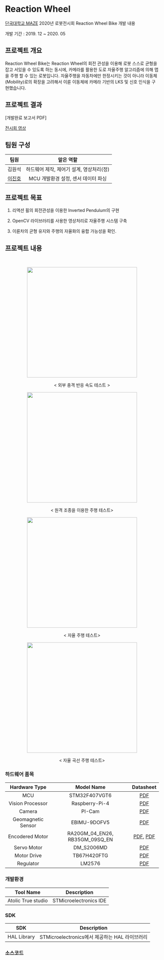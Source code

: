 # Reaction Wheel

[단국대학교 MAZE](https://maze.co.kr) 2020년 로봇전시회 Reaction Wheel Bike 개발 내용

개발 기간 : 2019. 12 ~ 2020. 05

## 프로젝트 개요

Reaction Wheel Bike는 Reaction Wheel의 회전 관성을 이용해 로봇 스스로 균형을 잡고 서있을 수 있도록 하는 동시에, 카메라를 활용한 도로 자율주행 알고리즘에 의해 맵을 주행 할 수 있는 로봇입니다.
자율주행을 자동차에만 한정시키는 것이 아니라 이동체(Mobility)로의 확장을 고려해서 이륜 이동체에 카메라 기반의 LKS 및 신호 인식을 구현했습니다. 

## 프로젝트 결과

[개발완료 보고서 PDF]

[전시회 영상](https://www.youtube.com/watch?v=4kkZjeZvWrI)

## 팀원 구성

|팀원|맡은 역할|
|:---------:|:---:|
|김원석| 하드웨어 제작, 제어기 설계, 영상처리(정)|
|[이진호](https://github.com/StylishPanther)|MCU 개발환경 설정, 센서 데이터 파싱| 

## 프로젝트 목표    

1. 리액션 휠의 회전관성을 이용한 Inverted Pendulum의 구현

2. OpenCV 라이브러리를 사용한 영상처리로 자율주행 시스템 구축

3. 이륜차의 균형 유지와 주행의 자율화의 융합 가능성을 확인.

## 프로젝트 내용 
<br>
<p align="center"><img src="./Images/disturbancecontrol.gif" width="360px" ></p>  
<p align="center"> < 외부 충격 반응 속도 테스트 ></p>  

<p align="center"><img src="./Images/RemoteControlMovement.gif" width="360px"></p>  
<p align="center"> < 원격 조종을 이용한 주행 테스트></p>

<p align="center"><img src="./Images/StraightDriving.gif" width="360px"></p>  
<p align="center"> < 자율  주행 테스트></p>
 
<p align="center"><img src="./Images/CurvedWayDriving.gif" width="360px"></p>  
<p align="center"> < 자율 곡선 주행 테스트></p>

### 하드웨어 품목  

|Hardware Type|Model Name|Datasheet|  
|:---:|:---:|:---:|
|MCU|STM32F407VGT6|[PDF](./PDF/stm32f405_407.pdf)|
|Vision Processor|Raspberry-Pi-4|[PDF]((./PDF/Raspberry-Pi-4-Product-Brief.pdf))| 
|Camera|PI-Cam|[PDF](./PDF/ST-1KLA.pdf)|  
|Geomagnetic Sensor|EBIMU-9DOFV5|[PDF](./PDF/EBIMU-9DOFV5_rev11.pdf)|
|Encodered Motor|RA20GM_04_EN26, RB35GM_09SQ_EN|[PDF](./EN-21-146.pdf), [PDF](rb35gm_09SQ_en.jpg)|
|Servo Motor|DM_S2006MD|[PDF](./PDF/DM_S2006MD.png)|  
|Motor Drive|TB67H420FTG|[PDF](./PDF/TB67H420FTG_datasheet.pdf)|  
|Regulator|LM2576|[PDF](./PDF/LM2576_datasheet.pdf)|

### 개발환경 

|Tool Name|Description|  
|:---:|:---:|  
|Atolic True studio |STMicroelectronics IDE|

### SDK

|SDK|Description|  
|:---:|:---:|  
|HAL Library|STMicroelectronics에서 제공하는 HAL 라이브러리

 

 ### 소스코드 
<!--
크게 라이브러리를 이용한 펌웨어 설정 부분과 슬레이브 기능 구현을 위한 어플리케이션 부분으로 나뉘며 
Build.bat을 이용해 makefile을 동작시키는 방식으로 .hex파일을 생성했다.

 `DSP280x_***.c` : GPIO ,PWM, ADC, SCI, SPI, Clock, Timer 등의 기본 기능을 설정하는 파일로 Datasheet 기반으로 설정되었다. 
 Linker Script의 Peripherals 메모리 정보를 DSP280x_GlobalVariableDefs.c를 통해 불러와 주소를 지정해준다.
- - -

 ###  motor.c
`motor_ISR` : 500 마이크로초 마다 실행되는 타이머 인터럽트. Kp, Kd 계수에 의해 결정된 PWM 값으로 모터를 동작시키고 센서에 의해 결정되는 포지션에 따라서 좌회전, 우회전을 판단한다.

`Straight_PID()` : 포지션 값을 이용해 모터에 인가되는 PWM을 결정한다.
- - -
### sensor.c

ADC를 이용해 센서 값을 받기 위한 함수들로 구성되어있다.


`sen_vari_init()` : 센서와 관련된 변수들을 초기화 하는 함수.

`sensor_checking()` : VFD를 이용해서 로봇이 현재 받고있는 센서 값 출력

`make_position()` : 6개의 센서값과 6개 센서에 대한 포지션 테이블을 설정해 센서 값에 따른 위치 값을 결정. 위치 값이 0이 되도록 모터를 제어한다.

`position_enable()` : 포지션 값이 외란에 대해 강건성을 가지고 연속적으로 움직일 수 있도록 현재 보고 있는 위치에서 다음 값의 변화량이 너무 클 경우 무시한다. 

`maxmin_set()` : 적외선 센서의 최대 값과 최소 값을 127등분 해서 Threshold로 설정한 값 이상의 센서 값이 들어오면 그 곳을 추종 대상으로 생각한다. Threshold의 비율은 실험적으로 알아낸다.

`Handle()` : make_position()에 의해 결정된 포지션 값을 좌측 모터와 우측 모터의 PWM 인가 비율로 변환한다.



- - -
### Etc

`Rom.c` : SPI 통신을 이용해 이전에 저장해 놓은 각 센서 별 MaxValue, minvalue를 읽거나 저장한다.

`search.c` : 플래그를 통해 모터 타이머 인터럽트를 동작시킨다.

`menu.c` : 종합 디버깅 함수로 현재 상태의 센서 값, 포지션 값, 주행 결정 등을 선택 할 수 있게 함수 포인터로 구성되어있다.

 `variable.h` : 전역 변수로 설정된 변수들을 모아 놓은 헤더. 

 `struct.h` : 전역 변수로 설정된 구조체 변수들을 모아 놓은 헤더.
-->
